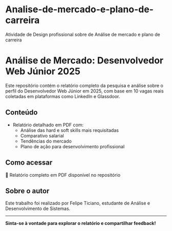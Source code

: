 # Analise-de-mercado-e-plano-de-carreira
Atividade de Design profissional sobre de Análise de mercado e plano de carreira
# Análise de Mercado: Desenvolvedor Web Júnior 2025

Este repositório contém o relatório completo da pesquisa e análise sobre o perfil do Desenvolvedor Web Júnior em 2025, com base em 10 vagas reais coletadas em plataformas como LinkedIn e Glassdoor.

## Conteúdo

- Relatório detalhado em PDF com:
  - Análise das hard e soft skills mais requisitadas
  - Comparativo salarial
  - Tendências do mercado
  - Plano de ação para desenvolvimento profissional

## Como acessar

📄 Relatório completo em PDF disponível no repositório

## Sobre o autor

Este trabalho foi realizado por Felipe Ticiano, estudante de Análise e Desenvolvimento de Sistemas.

---

**Sinta-se à vontade para explorar o relatório e compartilhar feedback!**

